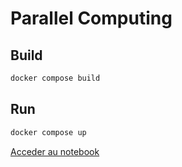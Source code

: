 # Parallel Computing

## Build

```sh
docker compose build
```

## Run

```sh
docker compose up
```

[Acceder au notebook](http://127.0.0.1:8888/lab/tree/files)
